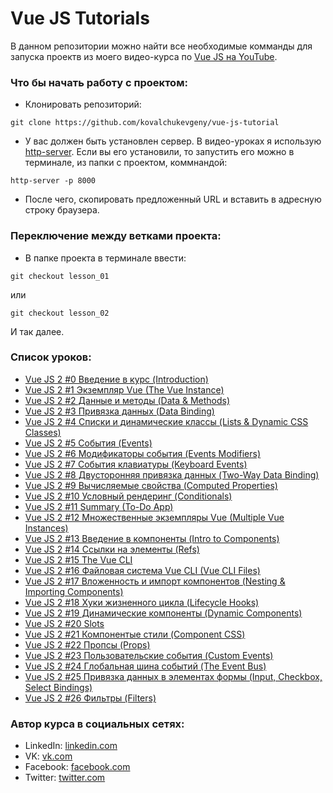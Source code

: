 # Vue JS Tutorials

В данном репозитории можно найти все необходимые комманды для запуска проектв из моего видео-курса по [Vue JS на YouTube](https://www.youtube.com/watch?v=PCOP3uC_VwY&list=PLNkWIWHIRwMH7ahn9uvvc5PG3o1tLscgB).

### Что бы начать работу с проектом:

* Клонировать репозиторий:
```
git clone https://github.com/kovalchukevgeny/vue-js-tutorial
```

* У вас должен быть установлен сервер. В видео-уроках я использую [http-server](https://www.npmjs.com/package/http-server). Если вы его установили, то запустить его можно в терминале, из папки с проектом, коммнандой:
```
http-server -p 8000
```

* После чего, скопировать предложенный URL и вставить в адресную строку браузера.

### Переключение между ветками проекта:

* В папке проекта в терминале ввести:
```
git checkout lesson_01
```
или
```
git checkout lesson_02
```
И так далее.

### Список уроков:

- [Vue JS 2 #0 Введение в курс (Introduction)](https://youtu.be/PCOP3uC_VwY)
- [Vue JS 2 #1 Экземпляр Vue (The Vue Instance)](https://youtu.be/k8sndt5YuCQ)
- [Vue JS 2 #2 Данные и методы (Data & Methods)](https://youtu.be/DdmOlPKczeA)
- [Vue JS 2 #3 Привязка данных (Data Binding)](https://youtu.be/6R2vmO6n-Yc)
- [Vue JS 2 #4 Списки и динамические классы (Lists & Dynamic CSS Classes)](https://youtu.be/24XC6M3v57g)
- [Vue JS 2 #5 События (Events)](https://youtu.be/oMFi4Gg2gj0)
- [Vue JS 2 #6 Модификаторы события (Events Modifiers)](https://youtu.be/sqX0AowNbgc)
- [Vue JS 2 #7 События клавиатуры (Keyboard Events)](https://youtu.be/t1zVphvg7K8)
- [Vue JS 2 #8 Двусторонняя привязка данных (Two-Way Data Binding)](https://youtu.be/TRAYEVNHa94)
- [Vue JS 2 #9 Вычисляемые свойства (Computed Properties)](https://youtu.be/mDdIMT7Pv_Q)
- [Vue JS 2 #10 Условный рендеринг (Conditionals)](https://youtu.be/bm_LutxPr-8)
- [Vue JS 2 #11 Summary (To-Do App)](https://youtu.be/jcSA67h39LU)
- [Vue JS 2 #12 Множественные экземпляры Vue (Multiple Vue Instances)](https://youtu.be/8qnXBfOZ4Ck)
- [Vue JS 2 #13 Введение в компоненты (Intro to Components)](https://youtu.be/ADZfaw2rK7c)
- [Vue JS 2 #14 Ссылки на элементы (Refs)](https://youtu.be/5DMreWrm8BI)
- [Vue JS 2 #15 The Vue CLI](https://youtu.be/DTF8op91Aes)
- [Vue JS 2 #16 Файловая система Vue CLI (Vue CLI Files)](https://youtu.be/IQaQV_6whfk)
- [Vue JS 2 #17 Вложенность и импорт компонентов (Nesting & Importing Components)](https://youtu.be/FDI1zn7oh7c)
- [Vue JS 2 #18 Хуки жизненного цикла (Lifecycle Hooks)](https://youtu.be/VNPmN0FCRIo)
- [Vue JS 2 #19 Динамические компоненты (Dynamic Components)](https://youtu.be/H5c-dOVNHQI)
- [Vue JS 2 #20 Slots](https://youtu.be/WkO-Brr_wn8)
- [Vue JS 2 #21 Компонентые стили (Component CSS)](https://youtu.be/x78G5U2C3zk)
- [Vue JS 2 #22 Пропсы (Props)](https://youtu.be/XAK52GCeyq8)
- [Vue JS 2 #23 Пользовательские события (Custom Events)](https://youtu.be/L_4yK2ipB_A)
- [Vue JS 2 #24 Глобальная шина событий (The Event Bus)](https://youtu.be/-7KCkC2YHOQ)
- [Vue JS 2 #25 Привязка данных в элементах формы (Input, Checkbox, Select Bindings)](https://youtu.be/rX5ds22nKEY)
- [Vue JS 2 #26 Фильтры (Filters)](https://youtu.be/JOzpfwPVBSQ)

### Автор курса в социальных сетях:

- LinkedIn: [linkedin.com](http://www.linkedin.com/in/evgenykovalchuk)
- VK: [vk.com](http://vk.com/silent_control)
- Facebook: [facebook.com](https://www.facebook.com/silentc0ntr0l)
- Twitter: [twitter.com](https://twitter.com/KovalchukEvgeny)
